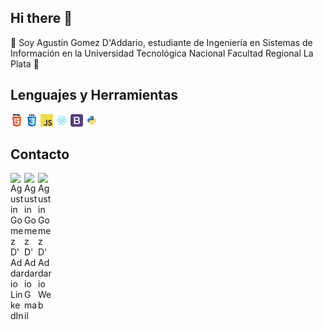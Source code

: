 ## Hi there 👋

<p align="left"> 
  📖 Soy Agustín Gomez D'Addario, estudiante de Ingeniería en Sistemas de Información
  en la Universidad Tecnológica Nacional Facultad Regional La Plata 📖
</p>

## Lenguajes y Herramientas
<code><img height="20" src="https://raw.githubusercontent.com/github/explore/80688e429a7d4ef2fca1e82350fe8e3517d3494d/topics/html/html.png"></code>
<code><img height="20" src="https://raw.githubusercontent.com/github/explore/80688e429a7d4ef2fca1e82350fe8e3517d3494d/topics/css/css.png"></code>
<code><img height="20" src="https://raw.githubusercontent.com/github/explore/80688e429a7d4ef2fca1e82350fe8e3517d3494d/topics/javascript/javascript.png"></code>
<code><img height="20" src="https://raw.githubusercontent.com/github/explore/80688e429a7d4ef2fca1e82350fe8e3517d3494d/topics/react/react.png"></code>
<code><img height="20" src="https://raw.githubusercontent.com/github/explore/80688e429a7d4ef2fca1e82350fe8e3517d3494d/topics/bootstrap/bootstrap.png"></code>
<code><img height="20" src="https://raw.githubusercontent.com/github/explore/80688e429a7d4ef2fca1e82350fe8e3517d3494d/topics/python/python.png"></code>

## Contacto
<p align="left">
  <a href="www.linkedin.com/in/agustingomezdaddario">
  <img align="left" alt="Agustin Gomez D'Addario LinkedIn" width="22px" src="https://icongr.am/fontawesome/linkedin.svg?size=128&color=70c8ff" />
  </a>

  <a href="mailto:gomezdaddarioagus@gmail.com">
  <img align="left" alt="Agustin Gomez D'Addario Gmail" width="22px" src="https://icongr.am/devicon/google-original.svg?size=128&color=70c8ff" />
  </a>

  <a href="https://curriculum-with-bootstrap.vercel.app/">
  <img align="left" alt="Agustin Gomez D'Addario Web" width="22px" src="https://icongr.am/clarity/application.svg?size=128&color=70c8ff" />
  </a>
</p>

